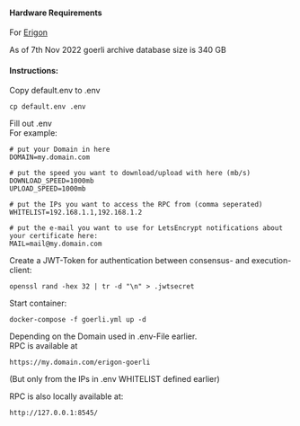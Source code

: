 #### Hardware Requirements 

For [Erigon](https://github.com/ledgerwatch/erigon#system-requirements)

As of 7th Nov 2022 goerli archive database size is 340 GB

#### Instructions:

Copy default.env to .env

```
cp default.env .env
```

Fill out .env \
For example:
```
# put your Domain in here
DOMAIN=my.domain.com

# put the speed you want to download/upload with here (mb/s)
DOWNLOAD_SPEED=1000mb
UPLOAD_SPEED=1000mb

# put the IPs you want to access the RPC from (comma seperated)
WHITELIST=192.168.1.1,192.168.1.2

# put the e-mail you want to use for LetsEncrypt notifications about your certificate here:
MAIL=mail@my.domain.com
```

Create a JWT-Token for authentication between consensus- and execution-client:
```
openssl rand -hex 32 | tr -d "\n" > .jwtsecret
```

Start container:

```
docker-compose -f goerli.yml up -d
```

Depending on the Domain used in .env-File earlier. \
RPC is available at 

```https://my.domain.com/erigon-goerli```

(But only from the IPs in .env WHITELIST defined earlier)

RPC is also locally available at:

```http://127.0.0.1:8545/```
